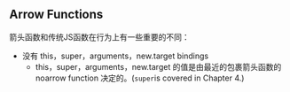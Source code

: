 ## Arrow Functions

箭头函数和传统JS函数在行为上有一些重要的不同：

* 没有 this，super，arguments，new.target bindings
  * this，super，arguments，new.target 的值是由最近的包裹箭头函数的 noarrow function 决定的。\(`super`is covered in Chapter 4.\)



